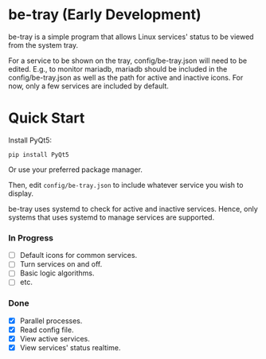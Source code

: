 # be-tray (Early Development)


be-tray is a simple program that allows Linux services' status to be viewed from the system tray.


For a service to be shown on the tray, config/be-tray.json will need to be edited. E.g., to monitor mariadb, mariadb should be included in the config/be-tray.json as well as the path for active and inactive icons. For now, only a few services are included by default.


# Quick Start


Install PyQt5:

```
pip install PyQt5
```
Or use your preferred package manager.


Then, edit `config/be-tray.json` to include whatever service you wish to display.


be-tray uses systemd to check for active and inactive services. Hence, only systems that uses systemd to manage services are supported.


### In Progress
- [ ] Default icons for common services.
- [ ] Turn services on and off.
- [ ] Basic logic algorithms.
- [ ] etc.

### Done    
- [x] Parallel processes.
- [x] Read config file.
- [x] View active services.
- [x] View services' status realtime.
